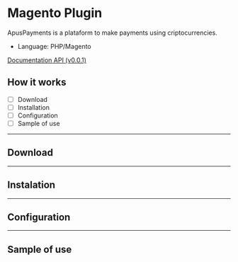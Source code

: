 # Magento Plugin

ApusPayments is a plataform to make payments using criptocurrencies. 

* Language: PHP/Magento

[Documentation API (v0.0.1)](https://docs.apuspayments.com/)

## How it works

* [ ] Download
* [ ] Installation
* [ ] Configuration
* [ ] Sample of use

<hr>

## Download

<hr>

## Instalation

<hr>

## Configuration

<hr>

## Sample of use
